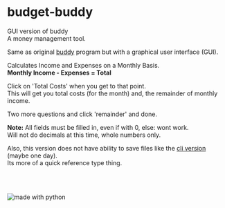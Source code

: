 # budget-buddy
GUI version of buddy    
A money management tool.  

Same as original [buddy](https://github.com/linuxlawson/buddy) program but with a graphical user interface (GUI).  

Calculates Income and Expenses on a Monthly Basis.  
**Monthly Income - Expenses = Total**  

Click on 'Total Costs' when you get to that point.  
This will get you total costs (for the month) and, the remainder of monthly income.

Two more questions and click 'remainder' and done.  

**Note:** All fields must be filled in, even if with 0, else: wont work.  
Will not do decimals at this time, whole numbers only.  

Also, this version does not have ability to save files like the [cli version](https://github.com/linuxlawson/buddy) (maybe one day).  
Its more of a quick reference type thing.

<br><br>

<img src="https://img.shields.io/badge/made%20with-python-blue.svg?style=flat-square" alt="made with python">
  
    


